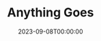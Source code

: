 ---
title: Anything Goes
date: 2023-09-08T00:00:00
opening_date: 1973-03-16
closing_date: 1973-03-31
layout: productions
playbill:
Theatre: Theatre Jacksonville
Venue: Little Theatre
cast:
- Reno Sweeny: Nancy Kaye
- Billy Crocker: Bill Milton
- Moonface Martin: Marshall Grauer
- Hope Harcourt: Nita Buchanon
- Bonnie: Harriet McPherson
- Sir Evelyn: Bill Harriman
- Mrs. Harcourt: Mary Coyle
- Whitney: David J. Putney, Jr.
- Bishop: Ken Wittich, Jr.
- Steward: Randy Weedman
- Reporter: Bob Barnes
- Cameraman: Terry Alters
- Ching: Leonard Alterman
- Ling: George Spelvin
- Purity: Denise Bolton
- Chastity: Connie Wesson
- Charity: Lynn Collins
- Virtue: Joyce Bizot
- Purser: Joe Piscopo
- Captain: Harry Hodge
- Sailor: Jon Kramerick
- Passenger:
  - Pete Peterson
  - Peggy Cone
  - Shirley Cooke
  - Rion Carswell
  - Susan De-Rosa
  - Tom Dunn
  - Bill Merwin
  - Cliff Parish
  - Vicki Roundtree
  - Roxanne Runnion
  - Ronald Waters
  - Kathy Wegant
  - Maggie Winstead
  - Leonard Alterman
  - Terry Alters
  - Carlene Bailey
  - Bob Barnes
crew:
- Director: Robert Knowles
- Scene Design: Hal Henderson
- Musical Director: Rosalind MacEnulty
- Choreographer: Buddy Sherwood
- Assistant Choreographer: Carlene Bailey
- Stage Manager: Doug Thomas
- Assistant Stage Manager: Vickie Morales
- Lighting:
  - Kelly Hart
  - Anne Lorio
- Costumes:
  - Nancy Kaye
  - Gert Herman
  - Mary Coyle
- Set Construction:
  - Terry Alters
  - Elliot Baker
  - Bob Barnes
  - Doug Chichester
  - Kelly Hart
  - Hal Nearhoff
- Set Painting:
  - Mike Blanky
  - Brian Cooke
  - Phyllis Marko
  - Terra Ohl
  - David Stillson
  - Dwight Stillson
  - Mary Ellen Wofford
- Stage Crew:
  - Jim Cortez
  - Paul Whitfield
- Properties:
  - Margaret Winstead
  - Frances Bierbaum
  - Nellie Coyle
  - Laurie Kaden
  - Mary Ellen Wofford
- Box Office:
  - Ann Dubow
- Cast Notes: Sabina Meyer
orchestra:
---